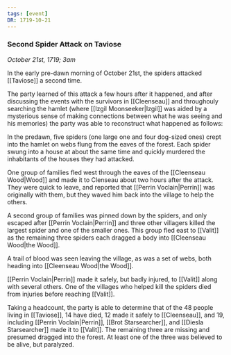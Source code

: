 ```yaml
---
tags: [event]
DR: 1719-10-21
---
```

### Second Spider Attack on Taviose
*October 21st, 1719; 3am*

In the early pre-dawn morning of October 21st, the spiders attacked [[Taviose]] a second time. 

The party learned of this attack a few hours after it happened, and after discussing the events with the survivors in [[Cleenseau]] and throughouly searching the hamlet (where [[Izgil Moonseeker|Izgil]] was aided by a mysterious sense of making connections between what he was seeing and his memories) the party was able to reconstruct what happened as follows:

In the predawn, five spiders (one large one and four dog-sized ones) crept into the hamlet on webs flung from the eaves of the forest. Each spider swung into a house at about the same time and quickly murdered the inhabitants of the houses they had attacked.

One group of families fled west through the eaves of the [[Cleenseau Wood|Wood]] and made it to Clenseau about two hours after the attack. They were quick to leave, and reported that [[Perrin Voclain|Perrin]] was originally with them, but they waved him back into the village to help the others.

A second group of families was pinned down by the spiders, and only escaped after [[Perrin Voclain|Perrin]] and three other villagers killed the largest spider and one of the smaller ones. This group fled east to [[Valit]] as the remaining three spiders each dragged a body into [[Cleenseau Wood|the Wood]]. 

A trail of blood was seen leaving the village, as was a set of webs, both heading into [[Cleenseau Wood|the Wood]]. 

[[Perrin Voclain|Perrin]] made it safely, but badly injured, to [[Valit]] along with several others. One of the villages who helped kill the spiders died from injuries before reaching [[Valit]]. 

Taking a headcount, the party is able to determine that of the 48 people living in [[Taviose]], 14 have died, 12 made it safely to [[Cleenseau]], and 19, including [[Perrin Voclain|Perrin]], [[Brot Starsearcher]], and [[Diesla Starsearcher]] made it to [[Valit]]. The remaining three are missing and presumed dragged into the forest. At least one of the three was believed to be alive, but paralyzed.